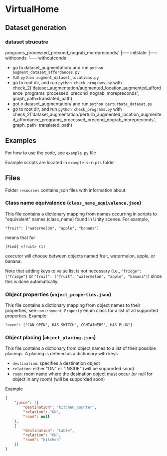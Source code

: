 # VirtualHome


## Dataset generation

### dataset strucutre

programs_processed_precond_nograb_morepreconds/
├── initstate
├── withconds
└── withoutconds

- go to dataset_augmentation/ and run `python augment_dataset_affordances.py`
- run `python augment_dataset_locations.py`
- go to root dir, and run `python check_programs.py` with check_2('dataset_augmentation/augmented_location_augmented_affordance_programs_processed_precond_nograb_morepreconds', graph_path=translated_path)
- got o dataset_augmentation/ and run `python perturbate_dataset.py`
- go to root dir, and run `python check_programs.py` with check_2('dataset_augmentation/perturb_augmented_location_augmented_affordance_programs_processed_precond_nograb_morepreconds', graph_path=translated_path)

## Examples

For how to use the code, see `example.py` file

Example scripts are located in `example_scripts` folder 

## Files

Folder `resources` contains json files with information about:

### Class name equivalence (`class_name_equivalence.json`)

This file contains a dictionary mapping from names occurring in scripts to "equivalent" names (class_name) found in Unity scenes. For example,

`"fruit": ["watermelon", "apple", "banana"]`

means that for

`[Find] <fruit> (1)`

executor will choose between objects named fruit, watermelon, apple, or banana.

Note that adding keys to value list is not necessary (i.e., `"fridge": ["fridge"]` or `"fruit": ["fruit", "watermelon", "apple", "banana"]`)
since this is done automatically.

### Object properties (`object_properties.json`)

This file contains a dictionary mapping from object names to their properties, see `environment.Property` enum class for a list of all
supported properties. Example:

`"oven": ["CAN_OPEN", HAS_SWITCH", CONTAINERS", HAS_PLUG"]`

### Object placing (`object_placing.json`)

This file contains a dictionary from object names to a list of their possible placings. A placing is defined as a dictionary with keys 

* `destination`: specifies a destination object
* `relation`: either "ON" or "INSIDE" (will be supporded soon)
* `room`: room name where the desination object must occur (or null for object in any room) (will be supporded soon)

Example

```json
{
	"juice": [{
		"destination": "kitchen_counter",
		"relation": "ON",
		"room": null
	},
	{
		"destination": "table",
		"relation": "ON",
		"room": "kitchen"
	}]
}
```

